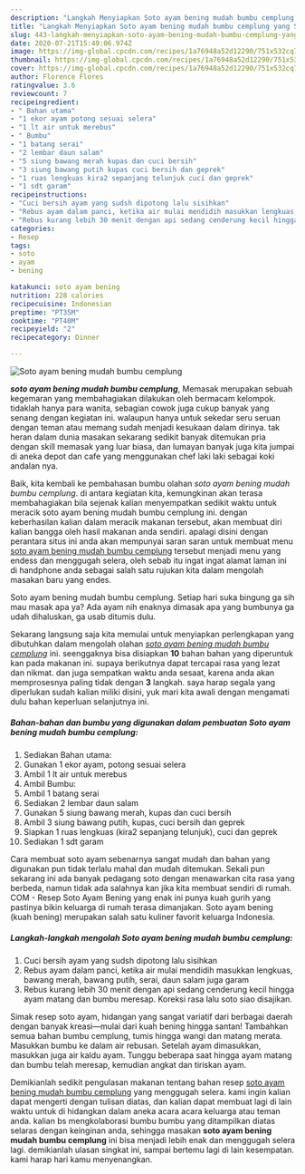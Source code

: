 ```yaml
---
description: "Langkah Menyiapkan Soto ayam bening mudah bumbu cemplung yang Sempurna"
title: "Langkah Menyiapkan Soto ayam bening mudah bumbu cemplung yang Sempurna"
slug: 443-langkah-menyiapkan-soto-ayam-bening-mudah-bumbu-cemplung-yang-sempurna
date: 2020-07-21T15:49:06.974Z
image: https://img-global.cpcdn.com/recipes/1a76948a52d12290/751x532cq70/soto-ayam-bening-mudah-bumbu-cemplung-foto-resep-utama.jpg
thumbnail: https://img-global.cpcdn.com/recipes/1a76948a52d12290/751x532cq70/soto-ayam-bening-mudah-bumbu-cemplung-foto-resep-utama.jpg
cover: https://img-global.cpcdn.com/recipes/1a76948a52d12290/751x532cq70/soto-ayam-bening-mudah-bumbu-cemplung-foto-resep-utama.jpg
author: Florence Flores
ratingvalue: 3.6
reviewcount: 7
recipeingredient:
- " Bahan utama"
- "1 ekor ayam potong sesuai selera"
- "1 lt air untuk merebus"
- " Bumbu"
- "1 batang serai"
- "2 lembar daun salam"
- "5 siung bawang merah kupas dan cuci bersih"
- "3 siung bawang putih kupas cuci bersih dan geprek"
- "1 ruas lengkuas kira2 sepanjang telunjuk cuci dan geprek"
- "1 sdt garam"
recipeinstructions:
- "Cuci bersih ayam yang sudsh dipotong lalu sisihkan"
- "Rebus ayam dalam panci, ketika air mulai mendidih masukkan lengkuas, bawang merah, bawang putih, serai, daun salam juga garam"
- "Rebus kurang lebih 30 menit dengan api sedang cenderung kecil hingga ayam matang dan bumbu meresap. Koreksi rasa lalu soto siao disajikan."
categories:
- Resep
tags:
- soto
- ayam
- bening

katakunci: soto ayam bening 
nutrition: 228 calories
recipecuisine: Indonesian
preptime: "PT35M"
cooktime: "PT40M"
recipeyield: "2"
recipecategory: Dinner

---
```



![Soto ayam bening mudah bumbu cemplung](https://img-global.cpcdn.com/recipes/1a76948a52d12290/751x532cq70/soto-ayam-bening-mudah-bumbu-cemplung-foto-resep-utama.jpg)

<b><i>soto ayam bening mudah bumbu cemplung</i></b>, Memasak merupakan sebuah kegemaran yang membahagiakan dilakukan oleh bermacam kelompok. tidaklah hanya para wanita, sebagian cowok juga cukup banyak yang senang dengan kegiatan ini. walaupun hanya untuk sekedar seru seruan dengan teman atau memang sudah menjadi kesukaan dalam dirinya. tak heran dalam dunia masakan sekarang sedikit banyak ditemukan pria dengan skill memasak yang luar biasa, dan lumayan banyak juga kita jumpai di aneka depot dan cafe yang menggunakan chef laki laki sebagai koki andalan nya.

Baik, kita kembali ke pembahasan bumbu olahan <i>soto ayam bening mudah bumbu cemplung</i>. di antara kegiatan kita, kemungkinan akan terasa membahagiakan bila sejenak kalian menyempatkan sedikit waktu untuk meracik soto ayam bening mudah bumbu cemplung ini. dengan keberhasilan kalian dalam meracik makanan tersebut, akan membuat diri kalian bangga oleh hasil makanan anda sendiri. apalagi disini dengan perantara situs ini anda akan mempunyai saran saran untuk membuat menu <u>soto ayam bening mudah bumbu cemplung</u> tersebut menjadi menu yang endess dan menggugah selera, oleh sebab itu ingat ingat alamat laman ini di handphone anda sebagai salah satu rujukan kita dalam mengolah masakan baru yang endes.

Soto ayam bening mudah bumbu cemplung. Setiap hari suka bingung ga sih mau masak apa ya? Ada ayam nih enaknya dimasak apa yang bumbunya ga udah dihaluskan, ga usab ditumis dulu.


Sekarang langsung saja kita memulai untuk menyiapkan perlengkapan yang dibutuhkan dalam mengolah olahan <u><i>soto ayam bening mudah bumbu cemplung</i></u> ini. seenggaknya bisa disiapkan <b>10</b> bahan bahan yang diperuntuk kan pada makanan ini. supaya berikutnya dapat tercapai rasa yang lezat dan nikmat. dan juga sempatkan waktu anda sesaat, karena anda akan memprosesnya paling tidak dengan <b>3</b> langkah. saya harap segala yang diperlukan sudah kalian miliki disini, yuk mari kita awali dengan mengamati dulu bahan keperluan selanjutnya ini.

<!--inarticleads1-->

##### Bahan-bahan dan bumbu yang digunakan dalam pembuatan Soto ayam bening mudah bumbu cemplung:

1. Sediakan  Bahan utama:
1. Gunakan 1 ekor ayam, potong sesuai selera
1. Ambil 1 lt air untuk merebus
1. Ambil  Bumbu:
1. Ambil 1 batang serai
1. Sediakan 2 lembar daun salam
1. Gunakan 5 siung bawang merah, kupas dan cuci bersih
1. Ambil 3 siung bawang putih, kupas, cuci bersih dan geprek
1. Siapkan 1 ruas lengkuas (kira2 sepanjang telunjuk), cuci dan geprek
1. Sediakan 1 sdt garam


Cara membuat soto ayam sebenarnya sangat mudah dan bahan yang digunakan pun tidak terlalu mahal dan mudah ditemukan. Sekali pun sekarang ini ada banyak pedagang soto dengan menawarkan cita rasa yang berbeda, namun tidak ada salahnya kan jika kita membuat sendiri di rumah. COM - Resep Soto Ayam Bening yang enak ini punya kuah gurih yang pastinya bikin keluarga di rumah terasa dimanjakan. Soto ayam bening (kuah bening) merupakan salah satu kuliner favorit keluarga Indonesia. 

<!--inarticleads2-->

##### Langkah-langkah mengolah Soto ayam bening mudah bumbu cemplung:

1. Cuci bersih ayam yang sudsh dipotong lalu sisihkan
1. Rebus ayam dalam panci, ketika air mulai mendidih masukkan lengkuas, bawang merah, bawang putih, serai, daun salam juga garam
1. Rebus kurang lebih 30 menit dengan api sedang cenderung kecil hingga ayam matang dan bumbu meresap. Koreksi rasa lalu soto siao disajikan.


Simak resep soto ayam, hidangan yang sangat variatif dari berbagai daerah dengan banyak kreasi—mulai dari kuah bening hingga santan! Tambahkan semua bahan bumbu cemplung, tumis hingga wangi dan matang merata. Masukkan bumbu ke dalam air rebusan. Setelah ayam dimasukkan, masukkan juga air kaldu ayam. Tunggu beberapa saat hingga ayam matang dan bumbu telah meresap, kemudian angkat dan tiriskan ayam. 

Demikianlah sedikit pengulasan makanan tentang bahan resep <u>soto ayam bening mudah bumbu cemplung</u> yang menggugah selera. kami ingin kalian dapat mengerti dengan tulisan diatas, dan kalian dapat membuat lagi di lain waktu untuk di hidangkan dalam aneka acara acara keluarga atau teman anda. kalian bs mengkolaborasi bumbu bumbu yang ditampilkan diatas selaras dengan keinginan anda, sehingga masakan <b>soto ayam bening mudah bumbu cemplung</b> ini bisa menjadi lebih enak dan menggugah selera lagi. demikianlah ulasan singkat ini, sampai bertemu lagi di lain kesempatan. kami harap hari kamu menyenangkan.
